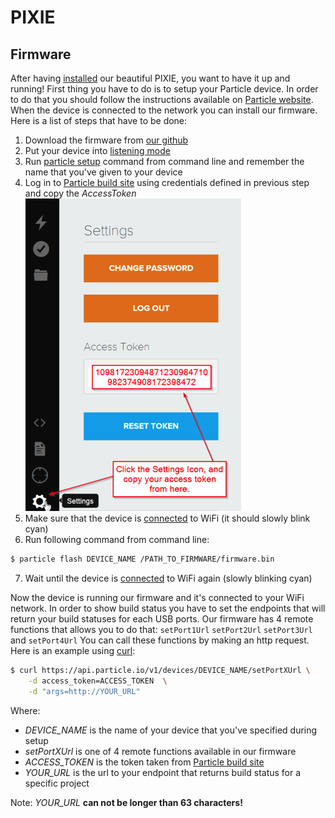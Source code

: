 # PIXIE
## Firmware
After having [installed](https://www.polidea.com/blog/PIXIE_-_continuous_integration_status_light-4/) our beautiful PIXIE, you want to have it up and running! First thing you have to do is to setup your Particle device. In order to do that you should follow the instructions available on [Particle website]. When the device is connected to the network you can install our firmware. Here is a list of steps that have to be done:

1. Download the firmware from [our github](https://github.com/Polidea/PIXIE)
2. Put your device into [listening mode]
3. Run [particle setup] command from command line and remember the name that you've given to your device
4. Log in to [Particle build site] using credentials defined in previous step and copy the *AccessToken*<br>
  ![Access token](docs/img/token.png)
5. Make sure that the device is [connected] to WiFi (it should slowly blink cyan)
6. Run following command from command line:
```sh
$ particle flash DEVICE_NAME /PATH_TO_FIRMWARE/firmware.bin
```
7. Wait until the device is [connected] to WiFi again (slowly blinking cyan)

Now the device is running our firmware and it's connected to your WiFi network. In order to show build status you have to set the endpoints that will return your build statuses for each USB ports.
Our firmware has 4 remote functions that allows you to do that: `setPort1Url` `setPort2Url` `setPort3Url` and  `setPort4Url`
You can call these functions by making an http request. Here is an example using [curl]:

```sh
$ curl https://api.particle.io/v1/devices/DEVICE_NAME/setPortXUrl \
    -d access_token=ACCESS_TOKEN  \
    -d "args=http://YOUR_URL"
```
Where:
- *DEVICE_NAME* is the name of your device that you've specified during setup
- *setPortXUrl* is one of 4 remote functions available in our firmware
- *ACCESS_TOKEN* is the token taken from [Particle build site]
- *YOUR_URL* is the url to your endpoint that returns build status for a specific project

Note: *YOUR_URL* **can not be longer than 63 characters!**

[Particle website]: https://docs.particle.io/guide/getting-started/connect/photon/
[listening mode]: https://docs.particle.io/guide/getting-started/modes/photon/#listening-mode
[particle setup]: https://docs.particle.io/guide/tools-and-features/cli/photon/#particle-setup
[Particle build site]: https://build.particle.io/
[connected]: https://docs.particle.io/guide/getting-started/modes/photon/#connected
[curl]: https://curl.haxx.se/
